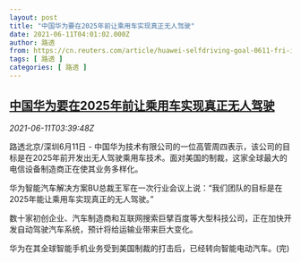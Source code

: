 ```yaml
---
layout: post
title: "中国华为要在2025年前让乘用车实现真正无人驾驶"
date: 2021-06-11T04:01:02.000Z
author: 路透
from: https://cn.reuters.com/article/huawei-selfdriving-goal-0611-fri-idCNKCS2DN098
tags: [ 路透 ]
categories: [ 路透 ]
---
```

<!--1623384062000-->
[中国华为要在2025年前让乘用车实现真正无人驾驶](https://cn.reuters.com/article/huawei-selfdriving-goal-0611-fri-idCNKCS2DN098)
------

<div>
<div><i>2021-06-11T03:39:48Z</i></div><p>路透北京/深圳6月11日 - 中国华为技术有限公司的一位高管周四表示，该公司的目标是在2025年前开发出无人驾驶乘用车技术。面对美国的制裁，这家全球最大的电信设备制造商正在使其业务多样化。</p><p>华为智能汽车解决方案BU总裁王军在一次行业会议上说：“我们团队的目标是在2025年能让乘用车实现真正的无人驾驶。”</p><p>数十家初创企业、汽车制造商和互联网搜索巨擘百度等大型科技公司，正在加快开发自动驾驶汽车系统，预计将给运输业带来巨大变化。</p><p>华为在其全球智能手机业务受到美国制裁的打击后，已经转向智能电动汽车。(完)</p>
</div>
